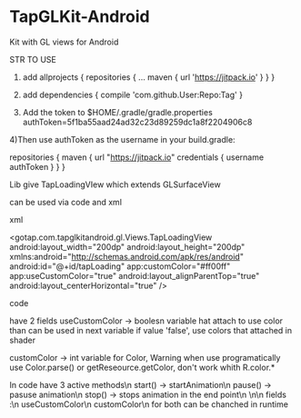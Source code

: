 # TapGLKit-Android
Kit with GL views for Android

STR TO USE

1) add
allprojects {
repositories {
...
maven { url 'https://jitpack.io' }
}
}

2) add
dependencies {
compile 'com.github.User:Repo:Tag'
}

3) Add the token to $HOME/.gradle/gradle.properties
authToken=5f1ba55aad24ad32c23d89259dc1a8f2204906c8

4)Then use authToken as the username in your build.gradle:


repositories {
maven {
url "https://jitpack.io"
credentials { username authToken }
}
}



Lib give TapLoadingVIew which extends GLSurfaceView

can  be used via code and xml

xml

<gotap.com.tapglkitandroid.gl.Views.TapLoadingView
android:layout_width="200dp"
android:layout_height="200dp"
xmlns:android="http://schemas.android.com/apk/res/android"
android:id="@+id/tapLoading"
app:customColor="#ff00ff"
app:useCustomColor="true"
android:layout_alignParentTop="true"
android:layout_centerHorizontal="true" />

code

have 2 fields
useCustomColor -> boolesn variable hat attach to use color than can be used in next variable
                  if value 'false', use colors that attached in shader

customColor -> int variable for Color, Warning  when use programatically use Color.parse() or
                getReseource.getColor, don't work whith R.color.*


In code have 3 active methods\n
    start() -> startAnimation\n
    pause() -> pasuse animation\n
    stop()  -> stops animation in the end point\n
\n\n
    fields :\n
    useCustomColor\n
    customColor\n
                    for both can be chanched in runtime
